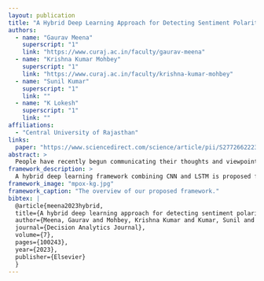 ```yaml
---
layout: publication
title: "A Hybrid Deep Learning Approach for Detecting Sentiment Polarities and Knowledge Graph Representation on Monkeypox Tweets"
authors:
  - name: "Gaurav Meena"
    superscript: "1"
    link: "https://www.curaj.ac.in/faculty/gaurav-meena"
  - name: "Krishna Kumar Mohbey"
    superscript: "1"
    link: "https://www.curaj.ac.in/faculty/krishna-kumar-mohbey"
  - name: "Sunil Kumar"
    superscript: "1"
    link: ""
  - name: "K Lokesh"
    superscript: "1"
    link: ""
affiliations:
  - "Central University of Rajasthan"
links:
  paper: "https://www.sciencedirect.com/science/article/pii/S2772662223000838"
abstract: >
  People have recently begun communicating their thoughts and viewpoints through user-generated multimedia material on social networking websites, including images, text, videos, or audio; with the help of knowledge graphs, it is possible to extract organized knowledge from texts and images to aid in semantic analysis, a pattern that has become increasingly common in recent years; Twitter, being one of the most extensively utilized social media sites, offers insights into public sentiment regarding Monkeypox due to its short and frequently updated tweet format; the fundamental objective of this study is to gain a deeper understanding of how people react to the presence of this disease, focusing on analyzing public sentiment using a hybrid deep learning technique combining Convolutional Neural Networks (CNN) and Long Short-Term Memory Networks (LSTM); the study evaluates tweets with positive, negative, and neutral polarities; knowledge graphs are integrated into healthcare applications to enhance data representation and inference, proving beneficial for healthcare analytics; in this study, a knowledge graph of related events derived from Twitter data is presented to provide a real-time and eventful source of new information; the proposed model achieved 94% accuracy on the Monkeypox tweet dataset, with additional performance metrics like recall and F1-score used to validate the approach against traditional machine learning methods; further, semantic recognition capabilities were enhanced through knowledge graphs, and the findings of this research contribute to increased public awareness of Monkeypox infections.
framework_description: >
  A hybrid deep learning framework combining CNN and LSTM is proposed for sentiment polarity detection on Monkeypox tweets, integrated with knowledge graph construction to enhance semantic understanding and event-based healthcare insights.
framework_image: "mpox-kg.jpg"
framework_caption: "The overview of our proposed framework."
bibtex: |
  @article{meena2023hybrid,
  title={A hybrid deep learning approach for detecting sentiment polarities and knowledge graph representation on monkeypox tweets},
  author={Meena, Gaurav and Mohbey, Krishna Kumar and Kumar, Sunil and Lokesh, K},
  journal={Decision Analytics Journal},
  volume={7},
  pages={100243},
  year={2023},
  publisher={Elsevier}
  }
---
```

